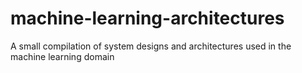 # machine-learning-architectures
A small compilation of system designs and architectures used in the machine learning domain
